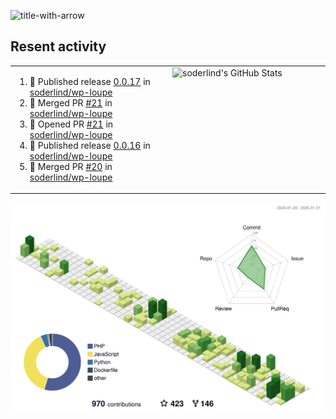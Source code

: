 
![title-with-arrow](https://github.com/soderlind/soderlind/assets/1649452/0f685042-97c3-46ba-b290-804d07f05370)



## Resent activity

<table width="100%" border="0"><tr><td width="49%">

<!--START_SECTION:activity-->
1. 🚀 Published release [0.0.17](https://github.com/soderlind/wp-loupe/releases/tag/0.0.17) in [soderlind/wp-loupe](https://github.com/soderlind/wp-loupe)
2. 🎉 Merged PR [#21](https://github.com/soderlind/wp-loupe/pull/21) in [soderlind/wp-loupe](https://github.com/soderlind/wp-loupe)
3. 💪 Opened PR [#21](https://github.com/soderlind/wp-loupe/pull/21) in [soderlind/wp-loupe](https://github.com/soderlind/wp-loupe)
4. 🚀 Published release [0.0.16](https://github.com/soderlind/wp-loupe/releases/tag/0.0.16) in [soderlind/wp-loupe](https://github.com/soderlind/wp-loupe)
5. 🎉 Merged PR [#20](https://github.com/soderlind/wp-loupe/pull/20) in [soderlind/wp-loupe](https://github.com/soderlind/wp-loupe)
<!--END_SECTION:activity-->
  </td>
<td width="49%" valign="top">
     <img  alt="soderlind's GitHub Stats" src="https://awesome-github-stats.azurewebsites.net/user-stats/soderlind?cardType=octocat&theme=github&preferLogin=false&Title=FFFFFF&Border=FFFFFF" />
</td></tr></table>


![](./profile-3d-contrib/profile-green-animate.svg)


